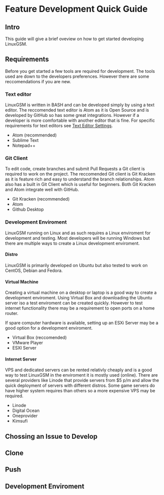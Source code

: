 # Feature Development Quick Guide

## Intro

This guide will give a brief oveview on how to get started developing LinuxGSM.

## Requirements

Before you get started a few tools are required for development. The tools used are down to the developers preferences. However there are some reccomendations if you are new.

### Text editor

LinuxGSM is written in BASH and can be developed simply by using a text editor. The reccomended text editor is Atom as it is Open Source and is developed by GitHub so has some great integrations. However if a developer is more comfortable with another editor that is fine.  For specific requirements for text editors see [Text Editor Settings](text-editor-settings.md).

* Atom \(recommended\)
* Sublime Text
* Notepad++

### Git Client

To edit code, create branches and submit Pull Requests a Git client is required to work on the project. The reccomended Git client is Git Kracken as it is feature rich and easy to understand the branch relationships.  Atom also has a built in Git Client which is useful for beginners. Both Git Kracken and Atom integrate well with GitHub.

* Git Kracken \(recommended\)
* Atom
* Github Desktop

### Development Enviroment

LinuxGSM running on Linux and as such requires a Linux enviroment for development and testing. Most developers will be running Windows but there are multiple ways to create a Linux development enviroment.

#### Distro

LinuxGSM is primarily developed on Ubuntu but also tested to work on CentOS, Debian and Fedora. 

#### Virtual Machine

Creating a virtual machine on a desktop or laptop is a good way to create a development enviroment. Using Virtual Box and downloading the Ubuntu server iso a test enviroment can be created quickly. However to test internet functionality there may be a requirement to open ports on a home router.

If spare computer hardware is available, setting up an ESXi Server may be a good option for a development enviroment.

* Virtual Box \(reccomended\)
* VMware Player
* ESXI Server

#### Internet Server

VPS and dedicated servers can be rented relativly cheaply and is a good way to test LinuxGSM in the enviroment it is mostly used \(online\). There are several providers like Linode that provide servers from $5 p/m and allow the quick deployment of servers with different distros. Some game servers do have higher system requires than others so a more expensive VPS may be required.

* Linode
* Digital Ocean
* Oneprovider
* Kimsufi

## Chossing an Issue to Develop

## Clone

## Push

## Development Enviroment

